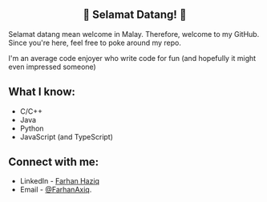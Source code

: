 <h2 align="center">👋 Selamat Datang! 👋</h2>

Selamat datang mean welcome in Malay. Therefore, welcome to my GitHub. Since you're here, feel free to poke around my repo.

I'm an average code enjoyer who write code for fun (and hopefully it might even impressed someone)

## What I know:
- C/C++
- Java
- Python
- JavaScript (and TypeScript)

## Connect with me:
- LinkedIn - [Farhan Haziq](https://www.linkedin.com/in/farhan-haziq/)
- Email - [@FarhanAxiq](mailto:FarhanAxiq@outlook.com).

<!--
**FarhanAxiq/FarhanAxiq** is a ✨ _special_ ✨ repository because its `README.md` (this file) appears on your GitHub profile.

Here are some ideas to get you started:

- 🔭 I’m currently working on ...
- 🌱 I’m currently learning ...
- 👯 I’m looking to collaborate on ...
- 🤔 I’m looking for help with ...
- 💬 Ask me about ...
- 📫 How to reach me: ...
- 😄 Pronouns: ...
- ⚡ Fun fact: ...
-->

